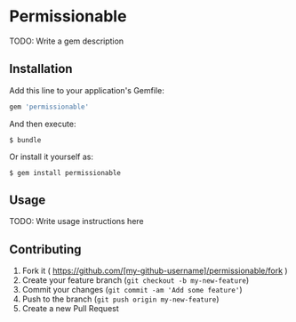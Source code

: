 # Permissionable

TODO: Write a gem description

## Installation

Add this line to your application's Gemfile:

```ruby
gem 'permissionable'
```

And then execute:

    $ bundle

Or install it yourself as:

    $ gem install permissionable

## Usage

TODO: Write usage instructions here

## Contributing

1. Fork it ( https://github.com/[my-github-username]/permissionable/fork )
2. Create your feature branch (`git checkout -b my-new-feature`)
3. Commit your changes (`git commit -am 'Add some feature'`)
4. Push to the branch (`git push origin my-new-feature`)
5. Create a new Pull Request

